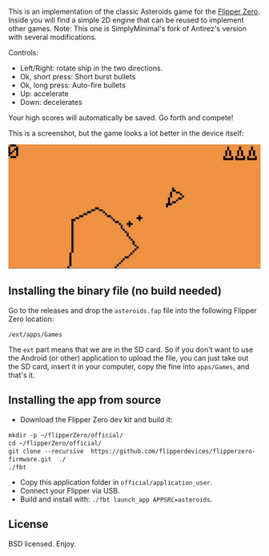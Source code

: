 This is an implementation of the classic Asteroids game for the [Flipper Zero](https://flipperzero.one/). Inside you will find a simple 2D engine that can be reused to implement other games. Note: This one is SimplyMinimal's fork of Antirez's version with several modifications.

Controls:
* Left/Right: rotate ship in the two directions.
* Ok, short press: Short burst bullets
* Ok, long press: Auto-fire bullets
* Up: accelerate
* Down: decelerates

Your high scores will automatically be saved. Go forth and compete!

This is a screenshot, but the game looks a lot better in the device itself:

![Asteroids for Flipper Zero screenshot](/images/Asteroids.jpg)

## Installing the binary file (no build needed)

Go to the releases and drop the `asteroids.fap` file into the
following Flipper Zero location:

    /ext/apps/Games

The `ext` part means that we are in the SD card. So if you don't want
to use the Android (or other) application to upload the file,
you can just take out the SD card, insert it in your computer,
copy the fine into `apps/Games`, and that's it.

## Installing the app from source

* Download the Flipper Zero dev kit and build it:
```
mkdir -p ~/flipperZero/official/
cd ~/flipperZero/official/
git clone --recursive  https://github.com/flipperdevices/flipperzero-firmware.git  ./
./fbt
```
* Copy this application folder in `official/application_user`.
* Connect your Flipper via USB.
* Build and install with: `./fbt launch_app APPSRC=asteroids`.

## License

BSD licensed. Enjoy.

